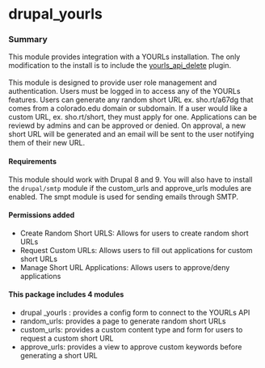 # drupal_yourls
### Summary
This module provides integration with a YOURLs installation. The only modification to the install is to include the [yourls_api_delete](https://github.com/claytondaley/yourls-api-delete) plugin.
<br>
<br>
This module is designed to provide user role management and authentication. Users must be logged in to access any of the YOURLs features. Users can generate any random short URL ex. sho.rt/a67dg that comes from a colorado.edu domain or subdomain. If a user would like a custom URL, ex. sho.rt/short, they must apply for one. Applications can be reviewd by admins and can be approved or denied. On approval, a new short URL will be generated and an email will be sent to the user notifying them of their new URL. 
<br>
#### Requirements
This module should work with Drupal 8 and 9. You will also have to install the ````drupal/smtp```` module if the custom_urls and approve_urls modules are enabled. The smpt module is used for sending emails through SMTP. 
#### Permissions added
- Create Random Short URLS: Allows for users to create random short URLs
- Request Custom URLs: Allows users to fill out applications for custom short URLs 
- Manage Short URL Applications: Allows users to approve/deny applications
#### This package includes 4 modules
- drupal _yourls : provides a config form to connect to the YOURLs API
- random_urls: provides a page to generate random short URLs 
- custom_urls: provides a custom content type and form for users to request a custom short URL
- approve_urls: provides a view to approve custom keywords before generating a short URL
